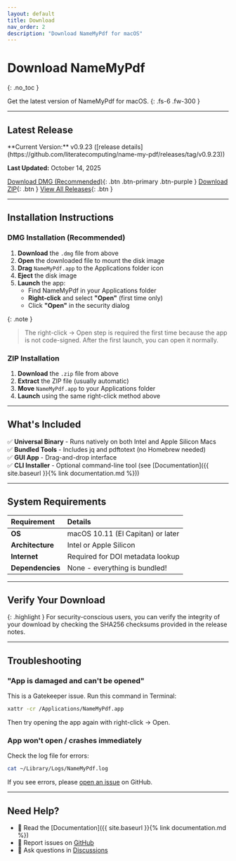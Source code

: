 ```yaml
---
layout: default
title: Download
nav_order: 2
description: "Download NameMyPdf for macOS"
---
```


# Download NameMyPdf

{: .no_toc }

Get the latest version of NameMyPdf for macOS.
{: .fs-6 .fw-300 }

---

## Latest Release

<div class="code-example" markdown="1">
**Current Version:** v0.9.23 ([release details](https://github.com/literatecomputing/name-my-pdf/releases/tag/v0.9.23))

**Last Updated:** October 14, 2025
</div>

[Download DMG (Recommended)](https://github.com/literatecomputing/name-my-pdf/releases/download/v0.9.23/NameMyPdf-v0.9.23.dmg){: .btn .btn-primary .btn-purple } <!-- VERSION-UPDATE-START -->
[Download ZIP](https://github.com/literatecomputing/name-my-pdf/releases/download/v0.9.23/NameMyPdf-v0.9.23.zip){: .btn } <!-- VERSION-UPDATE-END -->
[View All Releases](https://github.com/literatecomputing/name-my-pdf/releases){: .btn }

---

## Installation Instructions

### DMG Installation (Recommended)

1. **Download** the `.dmg` file from above
2. **Open** the downloaded file to mount the disk image
3. **Drag** `NameMyPdf.app` to the Applications folder icon
4. **Eject** the disk image
5. **Launch** the app:
   - Find NameMyPdf in your Applications folder
   - **Right-click** and select **"Open"** (first time only)
   - Click **"Open"** in the security dialog

{: .note }

> The right-click → Open step is required the first time because the app is not code-signed. After the first launch, you can open it normally.

### ZIP Installation

1. **Download** the `.zip` file from above
2. **Extract** the ZIP file (usually automatic)
3. **Move** `NameMyPdf.app` to your Applications folder
4. **Launch** using the same right-click method above

---

## What's Included

✅ **Universal Binary** - Runs natively on both Intel and Apple Silicon Macs  
✅ **Bundled Tools** - Includes jq and pdftotext (no Homebrew needed)  
✅ **GUI App** - Drag-and-drop interface  
✅ **CLI Installer** - Optional command-line tool (see [Documentation]({{ site.baseurl }}{% link documentation.md %}))

---

## System Requirements

| Requirement      | Details                           |
| :--------------- | :-------------------------------- |
| **OS**           | macOS 10.11 (El Capitan) or later |
| **Architecture** | Intel or Apple Silicon            |
| **Internet**     | Required for DOI metadata lookup  |
| **Dependencies** | None - everything is bundled!     |

---

## Verify Your Download

{: .highlight }
For security-conscious users, you can verify the integrity of your download by checking the SHA256 checksums provided in the release notes.

---

## Troubleshooting

### "App is damaged and can't be opened"

This is a Gatekeeper issue. Run this command in Terminal:

```bash
xattr -cr /Applications/NameMyPdf.app
```

Then try opening the app again with right-click → Open.

### App won't open / crashes immediately

Check the log file for errors:

```bash
cat ~/Library/Logs/NameMyPdf.log
```

If you see errors, please [open an issue](https://github.com/literatecomputing/name-my-pdf/issues) on GitHub.

---

## Need Help?

- 📖 Read the [Documentation]({{ site.baseurl }}{% link documentation.md %})
- 🐛 Report issues on [GitHub](https://github.com/literatecomputing/name-my-pdf/issues)
- 💬 Ask questions in [Discussions](https://github.com/literatecomputing/name-my-pdf/discussions)
